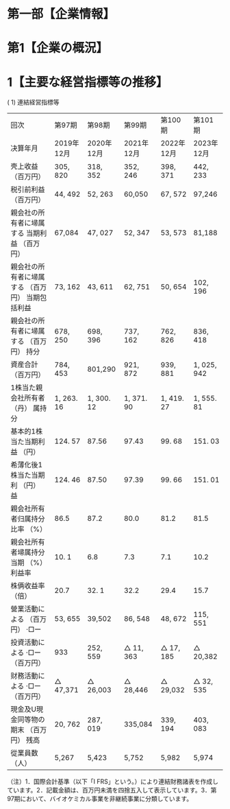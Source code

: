 # 第一部【企業情報】  

# 第1【企業の概況】  

# 1【主要な経営指標等の推移】  

( 1) 連結経営指標等  

<html><body><table><tr><td>回次</td><td>第97期</td><td>第98期</td><td>第99期</td><td>第100期</td><td>第101期</td></tr><tr><td>决算年月</td><td>2019年12月</td><td>2020年12月</td><td>2021年12月</td><td>2022年12月</td><td>2023年12月</td></tr><tr><td>壳上收益 （百万円）</td><td>305, 820</td><td>318, 352</td><td>352, 246</td><td>398, 371</td><td>442, 233</td></tr><tr><td>税引前利益 （百万円）</td><td>44, 492</td><td>52, 263</td><td>60,050</td><td>67, 572</td><td>97,246</td></tr><tr><td>親会社の所有者に埽属する 当期利益 （百万円）</td><td>67,084</td><td>47, 027</td><td>52, 347</td><td>53, 573</td><td>81,188</td></tr><tr><td>親会社の所有者に埽属する （百万円） 当期包括利益</td><td>73, 162</td><td>43, 611</td><td>62, 751</td><td>50, 654</td><td>102, 196</td></tr><tr><td>親会社の所有者に埽属する （百万円） 持分</td><td>678, 250</td><td>698, 396</td><td>737, 162</td><td>762, 826</td><td>836, 418</td></tr><tr><td>資産合計 （百万円）</td><td>784, 453</td><td>801,290</td><td>921, 872</td><td>939, 881</td><td>1, 025, 942</td></tr><tr><td>1株当た親会社所有者 （丹） 属持分</td><td>1, 263. 16</td><td>1, 300. 12</td><td>1, 371. 90</td><td>1, 419. 27</td><td>1, 555. 81</td></tr><tr><td>基本的1株当た当期利益 （円）</td><td>124. 57</td><td>87.56</td><td>97.43</td><td>99. 68</td><td>151. 03</td></tr><tr><td>希薄化後1株当た当期利 （円） 益</td><td>124. 46</td><td>87.50</td><td>97.39</td><td>99. 66</td><td>151. 01</td></tr><tr><td>親会社所有者归属持分比率 （%）</td><td>86.5</td><td>87.2</td><td>80.0</td><td>81.2</td><td>81.5</td></tr><tr><td>親会社所有者埽属持分当期 （%） 利益率</td><td>10. 1</td><td>6.8</td><td>7.3</td><td>7.1</td><td>10.2</td></tr><tr><td>株俩收益率 （倍）</td><td>20.7</td><td>32. 1</td><td>32.2</td><td>29.4</td><td>15.7</td></tr><tr><td>營業活動による （百万円） ·□ー</td><td>53, 655</td><td>39,502</td><td>86, 548</td><td>48, 672</td><td>115, 551</td></tr><tr><td>投資活動による ·□ー （百万円）</td><td>933</td><td>252, 559</td><td>△ 11, 363</td><td>△ 17, 185</td><td>△ 20,382</td></tr><tr><td>财務活動による ·□ー （百万円）</td><td>△ 47,371</td><td>△ 26,003</td><td>△ 28,446</td><td>△ 29,032</td><td>△ 32, 535</td></tr><tr><td>現金及U現金同等物の期末 （百万円） 残高</td><td>20, 762</td><td>287, 019</td><td>335,084</td><td>339, 194</td><td>403, 083</td></tr><tr><td>從業員数 （人）</td><td>5,267</td><td>5,423</td><td>5,752</td><td>5,982</td><td>5,974</td></tr></table></body></html>

（注）1．国際会計基準（以下「I FRS」という。）により連結財務諸表を作成しています。2．記載金額は、百万円未満を四捨五入して表示しています。3．第97期において、バイオケミカル事業を非継続事業に分類しています。  